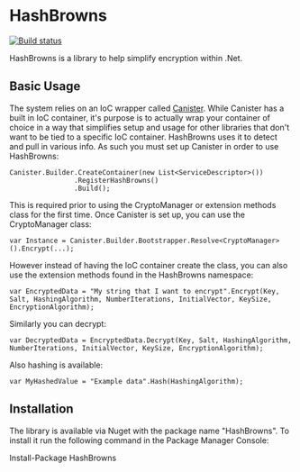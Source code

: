 # HashBrowns

[![Build status](https://ci.appveyor.com/api/projects/status/0e9q4k7van5qv3w3?svg=true)](https://ci.appveyor.com/project/JaCraig/hashbrowns)

HashBrowns is a library to help simplify encryption within .Net.

## Basic Usage

The system relies on an IoC wrapper called [Canister](https://github.com/JaCraig/Canister). While Canister has a built in IoC container, it's purpose is to actually wrap your container of choice in a way that simplifies setup and usage for other libraries that don't want to be tied to a specific IoC container. HashBrowns uses it to detect and pull in various info. As such you must set up Canister in order to use HashBrowns:

    Canister.Builder.CreateContainer(new List<ServiceDescriptor>())
                    .RegisterHashBrowns()
                    .Build();
					
This is required prior to using the CryptoManager or extension methods class for the first time. Once Canister is set up, you can use the CryptoManager class:

    var Instance = Canister.Builder.Bootstrapper.Resolve<CryptoManager>().Encrypt(...);
	
However instead of having the IoC container create the class, you can also use the extension methods found in the HashBrowns namespace:

    var EncryptedData = "My string that I want to encrypt".Encrypt(Key, Salt, HashingAlgorithm, NumberIterations, InitialVector, KeySize, EncryptionAlgorithm);

Similarly you can decrypt:

    var DecryptedData = EncryptedData.Decrypt(Key, Salt, HashingAlgorithm, NumberIterations, InitialVector, KeySize, EncryptionAlgorithm);

Also hashing is available:

    var MyHashedValue = "Example data".Hash(HashingAlgorithm);

## Installation

The library is available via Nuget with the package name "HashBrowns". To install it run the following command in the Package Manager Console:

Install-Package HashBrowns
